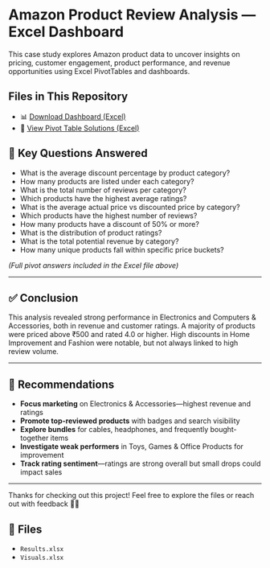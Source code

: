 # Amazon Product Review Analysis — Excel Dashboard
This case study explores Amazon product data to uncover insights on pricing, customer engagement, product performance, and revenue opportunities using Excel PivotTables and dashboards.

## Files in This Repository

- 📊 [Download Dashboard (Excel)](./Amazon_Review_Dashboard.xlsx)
- 📑 [View Pivot Table Solutions (Excel)](./Amazon_Review_Analysis_PivotTables.xlsx)

## 🧠 Key Questions Answered

- What is the average discount percentage by product category?
- How many products are listed under each category?
- What is the total number of reviews per category?
- Which products have the highest average ratings?
- What is the average actual price vs discounted price by category?
- Which products have the highest number of reviews?
- How many products have a discount of 50% or more?
- What is the distribution of product ratings?
- What is the total potential revenue by category?
- How many unique products fall within specific price buckets?

*(Full pivot answers included in the Excel file above)*

---

## ✅ Conclusion

This analysis revealed strong performance in Electronics and Computers & Accessories, both in revenue and customer ratings. A majority of products were priced above ₹500 and rated 4.0 or higher. High discounts in Home Improvement and Fashion were notable, but not always linked to high review volume.

---

## 📌 Recommendations

- **Focus marketing** on Electronics & Accessories—highest revenue and ratings  
- **Promote top-reviewed products** with badges and search visibility  
- **Explore bundles** for cables, headphones, and frequently bought-together items  
- **Investigate weak performers** in Toys, Games & Office Products for improvement  
- **Track rating sentiment**—ratings are strong overall but small drops could impact sales

---

Thanks for checking out this project! Feel free to explore the files or reach out with feedback 💬✨


## 🔗 Files
- `Results.xlsx`
- `Visuals.xlsx`

